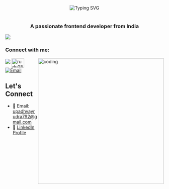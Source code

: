 <div align="center">
  <img src="https://readme-typing-svg.demolab.com?font=Fira+Code&size=28&duration=3000&pause=1000&color=6F8EE8&center=true&vCenter=true&width=800&lines=Hey+there%2C+I'm+Rudra+Upadhyay+%F0%9F%91%8B;Full+Stack+Developer" alt="Typing SVG" />
</div>

<br/>
<h3 align="center">A passionate frontend developer from India</h3>
<div align="left">
  <img src="https://visitor-badge.laobi.icu/badge?page_id=rur.rur&left_color=lightslategrey&right_color=blue&left_text=Rudu0806"  />
</div>

###
<h3 align="left">Connect with me:</h3>
<img align="right" alt="coding" width="400" src="https://user-images.githubusercontent.com/74038190/229223263-cf2e4b07-2615-4f87-9c38-e37600f8381a.gif" > 
<p align="left"> <img src="https://komarev.com/ghpvc/?
<p align="left">
<a href="https://twitter.com/rudu0806" target="blank"><img align="center" src="https://raw.githubusercontent.com/rahuldkjain/github-profile-readme-generator/master/src/images/icons/Social/twitter.svg" alt="rudu0806" height="30" width="40" /></a>
  <a href="mailto:upadhyayrudra792@gmail.com">
    <img src="https://img.shields.io/badge/Email-808080?style=for-the-badge&logo=gmail&logoColor=white" alt="Email"/>
  </a>
</p>


## Let's Connect

- 📧 Email: upadhyayrudra792@gmail.com
- 💼 [LinkedIn Profile](https://www.linkedin.com/in/rudra-upadhyay-251746338?)
